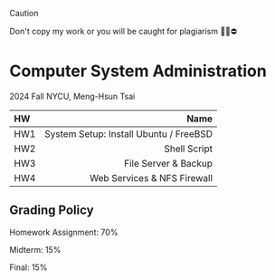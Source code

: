 > [!CAUTION]
> Don't copy my work or you will be caught for plagiarism 🙅‍♂️⛔️
# Computer System Administration
2024 Fall NYCU, Meng-Hsun Tsai

| HW |               Name                  |        
| :---     |                                 ---:|
| HW1     | System Setup: Install Ubuntu / FreeBSD | 
| HW2    | Shell Script |
| HW3     | File Server & Backup |
| HW4     | Web Services & NFS Firewall |

## Grading Policy
Homework Assignment: 70%

Midterm: 15%

Final: 15%
